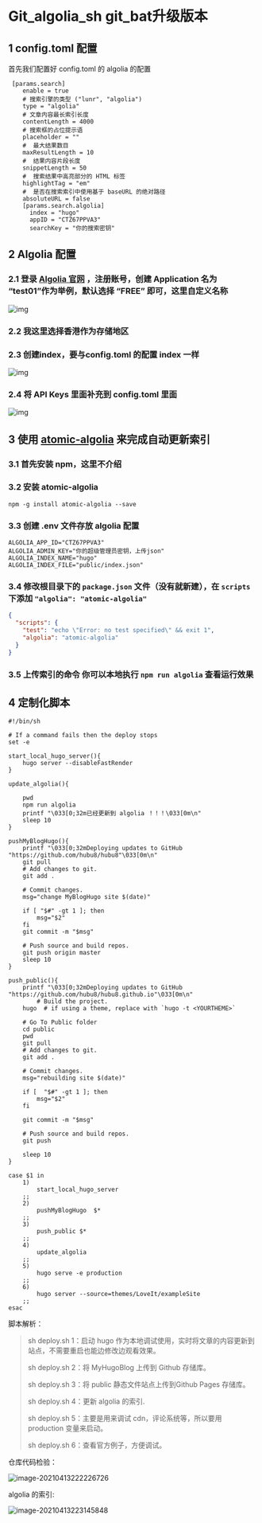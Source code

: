 # Git_algolia_sh git_bat升级版本


<!--more-->

## 1 config.toml 配置

首先我们配置好 config.toml 的 algolia 的配置

```
 [params.search]
    enable = true
    # 搜索引擎的类型 ("lunr", "algolia")
    type = "algolia"
    # 文章内容最长索引长度
    contentLength = 4000
    # 搜索框的占位提示语
    placeholder = ""
    #  最大结果数目
    maxResultLength = 10
    #  结果内容片段长度
    snippetLength = 50
    #  搜索结果中高亮部分的 HTML 标签
    highlightTag = "em"
    #  是否在搜索索引中使用基于 baseURL 的绝对路径
    absoluteURL = false
    [params.search.algolia]
      index = "hugo"
      appID = "CTZ67PPVA3"
      searchKey = "你的搜索密钥"
```

## 2 Algolia 配置

### 2.1 登录 [Algolia 官网](https://www.algolia.com/) ，注册账号，创建 Application 名为 “test01”作为举例，默认选择 “FREE” 即可，这里自定义名称

![img](/common_images/image-20200627215434095.png)

### 2.2 我这里选择香港作为存储地区

### 2.3 创建index，要与config.toml 的配置 index 一样

![img](/common_images/image-20200627220936376.png)

### 2.4 将 API Keys 里面补充到 config.toml 里面

![img](/common_images/image-20200627221400836.png)

## 3 使用 [atomic-algolia](https://github.com/chrisdmacrae/atomic-algolia) 来完成自动更新索引

### 3.1 首先安装 npm，这里不介绍

### 3.2 安装 atomic-algolia

```shell
npm -g install atomic-algolia --save
```

### 3.3 创建 .env 文件存放 algolia 配置

```
ALGOLIA_APP_ID="CTZ67PPVA3"
ALGOLIA_ADMIN_KEY="你的超级管理员密钥，上传json"
ALGOLIA_INDEX_NAME="hugo"
ALGOLIA_INDEX_FILE="public/index.json"
```

### 3.4 修改根目录下的 `package.json` 文件（没有就新建），在 `scripts` 下添加 `"algolia": "atomic-algolia"`

```json
{
  "scripts": {
    "test": "echo \"Error: no test specified\" && exit 1",
    "algolia": "atomic-algolia"
  }
}

```

### 3.5 上传索引的命令 你可以本地执行 `npm run algolia` 查看运行效果

## 4 定制化脚本

```shell
#!/bin/sh

# If a command fails then the deploy stops
set -e

start_local_hugo_server(){
	hugo server --disableFastRender
}

update_algolia(){

	pwd	
	npm run algolia
	printf "\033[0;32m已经更新到 algolia ！！！\033[0m\n"
	sleep 10
}

pushMyBlogHugo(){
	printf "\033[0;32mDeploying updates to GitHub "https://github.com/hubu8/hubu8"\033[0m\n"
	git pull
	# Add changes to git.
	git add .

	# Commit changes.
	msg="change MyBlogHugo site $(date)"

	if [ "$#" -gt 1 ]; then
		msg="$2"
	fi
	git commit -m "$msg"

	# Push source and build repos.
	git push origin master
	sleep 10
}

push_public(){
	printf "\033[0;32mDeploying updates to GitHub "https://github.com/hubu8/hubu8.github.io"\033[0m\n"
		# Build the project.
	hugo  # if using a theme, replace with `hugo -t <YOURTHEME>`

	# Go To Public folder
	cd public
	pwd
	git pull
	# Add changes to git.
	git add .
	
	# Commit changes.
	msg="rebuilding site $(date)"

	if [  "$#" -gt 1 ]; then
		msg="$2"
	fi

	git commit -m "$msg"

	# Push source and build repos.
	git push 

	sleep 10
}

case $1 in
	1)
		start_local_hugo_server
    ;;
	2)
		pushMyBlogHugo	$*	
    ;;
    3)
		push_public $*		
    ;;
	4)
		update_algolia		
    ;;
	5)
		hugo serve -e production
	;;
	6)
		hugo server --source=themes/LoveIt/exampleSite
	;;
esac

```

脚本解析：

> sh deploy.sh 1：启动 hugo 作为本地调试使用，实时将文章的内容更新到站点，不需要重启也能边修改边观看效果。
>
> sh deploy.sh 2：将 MyHugoBlog 上传到 Github 存储库。
>
> sh deploy.sh 3：将 public 静态文件站点上传到Github Pages 存储库。
>
> sh deploy.sh 4：更新 algolia 的索引.
>
> sh deploy.sh 5：主要是用来调试 cdn，评论系统等，所以要用 production 变量来启动。
>
> sh deploy.sh 6：查看官方例子，方便调试。



仓库代码检验：

![image-20210413222226726](/common_images/image-20210413222226726.png)

 algolia 的索引:

![image-20210413223145848](/common_images/image-20210413223145848.png)
